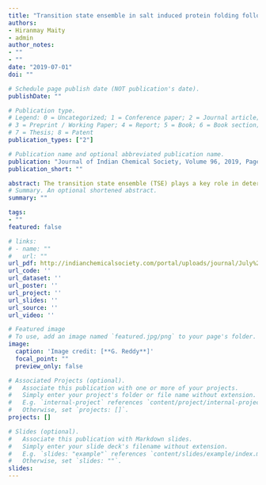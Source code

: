 ```yaml
---
title: "Transition state ensemble in salt induced protein folding follows Hammond's postulate"
authors: 
- Hiranmay Maity
- admin
author_notes:
- ""
- ""
date: "2019-07-01"
doi: ""

# Schedule page publish date (NOT publication's date).
publishDate: ""

# Publication type.
# Legend: 0 = Uncategorized; 1 = Conference paper; 2 = Journal article;
# 3 = Preprint / Working Paper; 4 = Report; 5 = Book; 6 = Book section;
# 7 = Thesis; 8 = Patent
publication_types: ["2"]

# Publication name and optional abbreviated publication name.
publication: "Journal of Indian Chemical Society, Volume 96, 2019, Pages 981-990"
publication_short: ""

abstract: The transition state ensemble (TSE) plays a key role in determining the folding time scale of small single domain proteins, which exhibit two-state folding kinetics. Salts can change the stability of protein conformations and strongly influence the protein structure in the TSE. In this paper we studied the effect of protective salts, which stabilise the protein folded states, on the TSE of DNA binding domain of lac repressor protein (lac-DBD) and N-terminal domain of ribosomal protein L9 (NTL9) using a coarse-grained protein model and computer simulations. The effect of salts on the protein conformations is taken into account using the molecular transfer model (MTM). We show that the TSE of lac-DBD is homogeneous, while the TSE of NTL9 is heterogeneous. The protective salts used in the study shift the position of the TSE for both the proteins towards the unfolded state in agreement with Hammond's postulate.
# Summary. An optional shortened abstract.
summary: ""

tags:
- ""
featured: false

# links:
# - name: ""
#   url: ""
url_pdf: http://indianchemicalsociety.com/portal/uploads/journal/July%2025.pdf
url_code: ''
url_dataset: ''
url_poster: ''
url_project: ''
url_slides: ''
url_source: ''
url_video: ''

# Featured image
# To use, add an image named `featured.jpg/png` to your page's folder. 
image:
  caption: 'Image credit: [**G. Reddy**]'
  focal_point: ""
  preview_only: false

# Associated Projects (optional).
#   Associate this publication with one or more of your projects.
#   Simply enter your project's folder or file name without extension.
#   E.g. `internal-project` references `content/project/internal-project/index.md`.
#   Otherwise, set `projects: []`.
projects: []

# Slides (optional).
#   Associate this publication with Markdown slides.
#   Simply enter your slide deck's filename without extension.
#   E.g. `slides: "example"` references `content/slides/example/index.md`.
#   Otherwise, set `slides: ""`.
slides:
---
```

